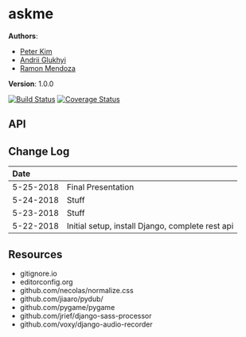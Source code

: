 # askme

**Authors**:
- [Peter Kim](https://github.com/seattlechem)
- [Andrii Glukhyi](https://github.com/andriiglukhyi)
- [Ramon Mendoza](https://github.com/brickfaced)

**Version**: 1.0.0

[![Build Status](https://travis-ci.org/seattlechem/askme.svg?branch=master)](https://travis-ci.org/seattlechem/askme) [![Coverage Status](https://coveralls.io/repos/github/seattlechem/askme/badge.svg)](https://coveralls.io/github/seattlechem/askme)

## API
<!-- Provide detailed instructions for your applications usage. This should include any methods or endpoints available to the user/client/developer. Each section should be formatted to provide clear syntax for usage, example calls including input data requirements and options, and example responses or return values. -->

## Change Log
<!-- Use this are to document the iterative changes made to your application as each feature is successfully implemented. Use time stamps. Here's an example:

01-01-2001 4:59pm - Added functionality to add and delete some things.
-->
| Date | |
|:--|:--|
| 5-25-2018 | Final Presentation |
| 5-24-2018 | Stuff |
| 5-23-2018 | Stuff |
| 5-22-2018 | Initial setup, install Django, complete rest api |

## Resources
- gitignore.io
- editorconfig.org
- github.com/necolas/normalize.css
- github.com/jiaaro/pydub/
- github.com/pygame/pygame
- github.com/jrief/django-sass-processor
- github.com/voxy/django-audio-recorder
